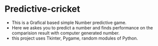 # Predictive-cricket
<ul>
  <li> This is a Grafical based simple Number predictive game.</li>
  <li> Here we askes you to predict a number and finds performance on the comparision result with computer generated number.</li>
  <li> this project uses Tkinter, Pygame, random modules of Python.</li>
</ul>
